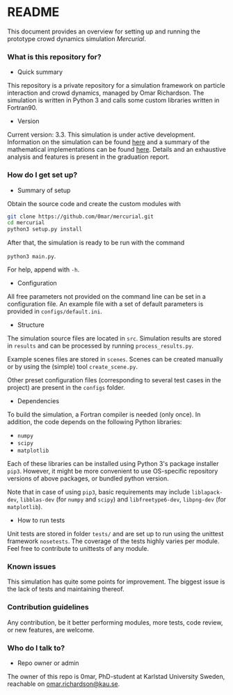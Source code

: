 # README #

This document provides an overview for setting up and running the prototype crowd dynamics simulation *Mercurial*.

### What is this repository for? ###

* Quick summary

This repository is a private repository for a simulation framework on particle interaction and crowd dynamics, managed by Omar Richardson.
The simulation is written in Python 3 and calls some custom libraries written in Fortran90.

* Version

Current version: 3.3.
This simulation is under active development. 
Information on the simulation can be found [here](https://symbols.hotell.kau.se/2016/11/30/mercurial/) and a summary of the mathematical implementations can be found [here](https://symbols.hotell.kau.se/2016/11/20/graduation-project/).
Details and an exhaustive analysis and features is present in the graduation report.

### How do I get set up? ###

* Summary of setup

Obtain the source code and create the custom modules with

```bash 
git clone https://github.com/0mar/mercurial.git
cd mercurial
python3 setup.py install
```

After that, the simulation is ready to be run with the command

`python3 main.py`. 

For help, append with `-h`.

* Configuration

All free parameters not provided on the command line can be set in a configuration file.
An example file with a set of default parameters is provided in `configs/default.ini`.

* Structure

The simulation source files are located in `src`. Simulation results are stored in `results` and can be processed by running `process_results.py`.

Example scenes files are stored in `scenes`. Scenes can be created manually or by using the (simple) tool `create_scene.py`.

Other preset configuration files (corresponding to several test cases in the project) are present in the `configs` folder.

* Dependencies

To build the simulation, a Fortran compiler is needed (only once). In addition, the code depends on the following Python libraries:

- `numpy`
- `scipy`
- `matplotlib`

Each of these libraries can be installed using Python 3's package installer `pip3`.
However, it might be more convenient to use OS-specific repository versions of above packages, or bundled python version.

Note that in case of using `pip3`, basic requirements may include `liblapack-dev`, `libblas-dev` (for `numpy` and `scipy`) and `libfreetype6-dev`, `libpng-dev` (for `matplotlib`).

* How to run tests

Unit tests are stored in folder `tests/` and are set up to run using the unittest framework `nosetests`. 
The coverage of the tests highly varies per module. Feel free to contribute to unittests of any module.

### Known issues ###

This simulation has quite some points for improvement. The biggest issue is the lack of tests and maintaining thereof.

### Contribution guidelines ###

Any contribution, be it better performing modules, more tests, code review, or new features, are welcome.

### Who do I talk to? ###

* Repo owner or admin

The owner of this repo is 0mar, PhD-student at Karlstad University Sweden,
 reachable on omar.richardson@kau.se.
